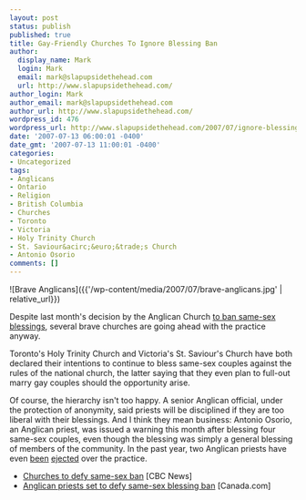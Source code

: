 ```yaml
---
layout: post
status: publish
published: true
title: Gay-Friendly Churches To Ignore Blessing Ban
author:
  display_name: Mark
  login: Mark
  email: mark@slapupsidethehead.com
  url: http://www.slapupsidethehead.com/
author_login: Mark
author_email: mark@slapupsidethehead.com
author_url: http://www.slapupsidethehead.com/
wordpress_id: 476
wordpress_url: http://www.slapupsidethehead.com/2007/07/ignore-blessing-ban/
date: '2007-07-13 06:00:01 -0400'
date_gmt: '2007-07-13 11:00:01 -0400'
categories:
- Uncategorized
tags:
- Anglicans
- Ontario
- Religion
- British Columbia
- Churches
- Toronto
- Victoria
- Holy Trinity Church
- St. Saviour&acirc;&euro;&trade;s Church
- Antonio Osorio
comments: []
---
```

![Brave Anglicans]({{'/wp-content/media/2007/07/brave-anglicans.jpg' | relative_url}})

Despite last month's decision by the Anglican Church [to ban same-sex blessings](http://www.slapupsidethehead.com/2007/06/anglican-mixed-message/ "Even though they don't have any problem with gays, of course..."), several brave churches are going ahead with the practice anyway.

Toronto's Holy Trinity Church and Victoria's St. Saviour's Church have both declared their intentions to continue to bless same-sex couples against the rules of the national church, the latter saying that they even plan to full-out marry gay couples should the opportunity arise.

Of course, the hierarchy isn't too happy. A senior Anglican official, under the protection of anonymity, said priests will be disciplined if they are too liberal with their blessings. And I think they mean business: Antonio Osorio, an Anglican priest, was issued a warning this month after blessing four same-sex couples, even though the blessing was simply a general blessing of members of the community. In the past year, two Anglican priests have even [been](http://www.slapupsidethehead.com/2007/03/another-priest-fired/ "WWJD?") [ejected](http://www.slapupsidethehead.com/2006/10/church-suspends-archibishop/ "What a loving gesture...") over the practice.

- [Churches to defy same-sex ban](http://www.canada.com/edmontonjournal/news/story.html?id=1ceb9c94-e0c0-406f-86a1-8c44b421c0c7) [CBC News]
- [Anglican priests set to defy same-sex blessing ban](http://www.canada.com/topics/news/national/story.html?id=550bc4c2-fa3b-4625-ab43-d998df441b05&k=94454) [Canada.com]
